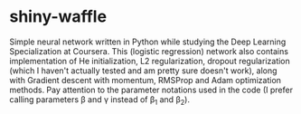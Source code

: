 # shiny-waffle
Simple neural network written in Python while studying the Deep Learning Specialization at Coursera. This (logistic regression) network also contains implementation of He initialization, L2 regularization, dropout regularization (which I haven't actually tested and am pretty sure doesn't work), along with Gradient descent with momentum, RMSProp and Adam optimization methods. Pay attention to the parameter notations used in the code (I prefer calling parameters &beta; and &gamma; instead of &beta;<sub>1</sub> and &beta;<sub>2</sub>).
